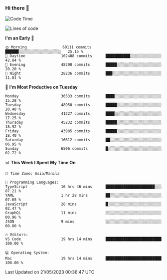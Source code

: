 ### Hi there 👋

<!--START_SECTION:waka-->
![Code Time](http://img.shields.io/badge/Code%20Time-3%2C962%20hrs%2042%20mins-blue)

![Lines of code](https://img.shields.io/badge/From%20Hello%20World%20I%27ve%20Written-99.1%20million%20lines%20of%20code-blue)

**I'm an Early 🐤** 

```text
🌞 Morning                60111 commits       ██████░░░░░░░░░░░░░░░░░░░   25.15 % 
🌆 Daytime                102408 commits      ███████████░░░░░░░░░░░░░░   42.84 % 
🌃 Evening                48290 commits       █████░░░░░░░░░░░░░░░░░░░░   20.20 % 
🌙 Night                  28236 commits       ███░░░░░░░░░░░░░░░░░░░░░░   11.81 % 
```
📅 **I'm Most Productive on Tuesday** 

```text
Monday                   36533 commits       ████░░░░░░░░░░░░░░░░░░░░░   15.28 % 
Tuesday                  48950 commits       █████░░░░░░░░░░░░░░░░░░░░   20.48 % 
Wednesday                41227 commits       ████░░░░░░░░░░░░░░░░░░░░░   17.25 % 
Thursday                 45232 commits       █████░░░░░░░░░░░░░░░░░░░░   18.92 % 
Friday                   43985 commits       █████░░░░░░░░░░░░░░░░░░░░   18.40 % 
Saturday                 16612 commits       ██░░░░░░░░░░░░░░░░░░░░░░░   06.95 % 
Sunday                   6506 commits        █░░░░░░░░░░░░░░░░░░░░░░░░   02.72 % 
```


📊 **This Week I Spent My Time On** 

```text
🕑︎ Time Zone: Asia/Manila

💬 Programming Languages: 
TypeScript               16 hrs 46 mins      ██████████████████████░░░   87.21 % 
YAML                     1 hr 28 mins        ██░░░░░░░░░░░░░░░░░░░░░░░   07.65 % 
JavaScript               28 mins             █░░░░░░░░░░░░░░░░░░░░░░░░   02.47 % 
GraphQL                  11 mins             ░░░░░░░░░░░░░░░░░░░░░░░░░   00.96 % 
JSON                     9 mins              ░░░░░░░░░░░░░░░░░░░░░░░░░   00.80 % 

🔥 Editors: 
VS Code                  19 hrs 14 mins      █████████████████████████   100.00 % 

💻 Operating System: 
Mac                      19 hrs 14 mins      █████████████████████████   100.00 % 
```


 Last Updated on 21/05/2023 00:36:47 UTC
<!--END_SECTION:waka-->


<!--
**rad182/rad182** is a ✨ _special_ ✨ repository because its `README.md` (this file) appears on your GitHub profile.

Here are some ideas to get you started:

- 🔭 I’m currently working on ...
- 🌱 I’m currently learning ...
- 👯 I’m looking to collaborate on ...
- 🤔 I’m looking for help with ...
- 💬 Ask me about ...
- 📫 How to reach me: ...
- 😄 Pronouns: ...
- ⚡ Fun fact: ...
-->
